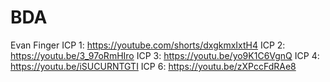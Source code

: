 # BDA
Evan Finger
ICP 1: https://youtube.com/shorts/dxgkmxIxtH4
ICP 2: https://youtu.be/3_97oRmHIro 
ICP 3: https://youtu.be/yo9K1C6VgnQ
ICP 4: https://youtu.be/iSUCURNTGTI
ICP 6: https://youtu.be/zXPccFdRAe8 
